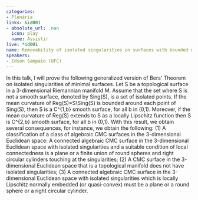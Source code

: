 ```yaml
---
categories:
- Plenária
links: &id001
- absolute_url: .nan
  icon: play
  name: Assistir
live: *id001
name: Removability of isolated singularities on surfaces with bounded mean curvature
speakers:
- Edson Sampaio (UFC)
---
```


In this talk, I will prove the following generalized version of Bers' Theorem on isolated singularities of minimal surfaces. Let S be a topological surface in a 3-dimensional Riemannian manifold M. Assume that the set where S is not a smooth surface, denoted by Sing(S), is a set of isolated points. If the mean curvature of Reg(S)=S\Sing(S) is bounded around each point of Sing(S), then S is a C^{1,b} smooth surface, for all b in (0,1). Moreover, if the mean curvature of Reg(S) extends to S as a locally Lipschitz function then S is C^{2,b} smooth surface, for all b in (0,1).  With this result, we obtain several consequences, for instance, we obtain the following: (1) A classification of a class of algebraic CMC surfaces in the 3-dimensional Euclidean space: A connected algebraic CMC surface in the 3-dimensional Euclidean space with isolated singularities and a suitable condition of local connectedness is a plane or a finite union of round spheres and right circular cylinders touching at the singularities; (2) A CMC surface in the 3-dimensional Euclidean space that is a topological manifold does not have isolated singularities; (3) A connected algebraic CMC surface in the 3-dimensional Euclidean space with isolated singularities which is locally Lipschitz normally embedded (or quasi-convex) must be a plane or a round sphere or a right circular cylinder.